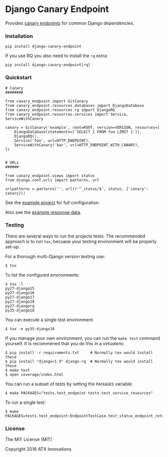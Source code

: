 Django Canary Endpoint
======================

Provides [canary endpoints](http://byterot.blogspot.com/2014/11/health-endpoint-in-api-design-slippery-rest-api-design-canary-endpoint-hysterix-asp-net-web-api.html)
for common Django dependencies.


### Installation

    pip install django-canary-endpoint

If you use RQ you also need to install the `rq` extra:

    pip install django-canary-endpoint[rq]


### Quickstart

```
# Canary
########

from canary_endpoint import GitCanary
from canary_endpoint.resources.databases import DjangoDatabase
from canary_endpoint.resources.rq import DjangoRQ
from canary_endpoint.resources.services import Service, ServiceWithCanary

canary = GitCanary('example', root=ROOT, version=VERSION, resources=[
    DjangoDatabase(statements=['SELECT 1 FROM foo LIMIT 1']),
    DjangoRQ(),
    Service('foo', url=HTTP_ENDPOINT),
    ServiceWithCanary('bar', url=HTTP_ENDPOINT_WITH_CANARY),
])


# URLs
######

from canary_endpoint.views import status
from django.conf.urls import patterns, url

urlpatterns = patterns('', url(r'^_status/$', status, {'canary': canary}))
```

See the [example project](./tests/projects/example.py) for full configuration.

Also see the [example response data](./tests/fixtures/ok.json).


### Testing

There are several ways to run the projects tests.  The recommended approach
is to run `tox`, becuase your testing environment will be properly set-up.

For a thorough multi-Django version testing use:

    $ tox

To list the configured environments:

    $ tox -l
    py27-django15
    py27-django16
    py27-django17
    py27-django18
    py27-djangorq
    py35-django18

You can execute a single test environment:

    $ tox -e py35-django18

If you manage your own environment, you can run the `make test` command
yourself.  It is recommened that you do this in a _virtualenv_.

    $ pip install -r requirements.txt     # Normally tox would install these
    $ pip install "django<1.9" django-rq  # Normally tox would install these
    $ make test
    $ open coverage/index.html

You can run a subset of tests by setting the `PACKAGES` variable:

    $ make PACKAGES="tests.test_endpoint tests.test_service_resources"

To run a single test:

    $ make PACKAGES=tests.test_endpoint:EndpointTestCase.test_status_endpoint_returns_200_on_success


### License

The MIT License (MIT)

Copyright 2016 ATX Innovations
